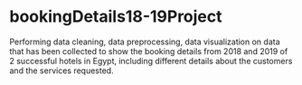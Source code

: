 # bookingDetails18-19Project
Performing data cleaning, data preprocessing, data visualization on data that has been collected to show the booking details from 2018 and 2019 of 2 successful hotels in Egypt, including different details about the customers and the services requested.
